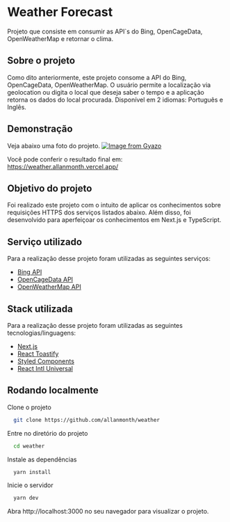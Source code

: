 
# Weather Forecast

Projeto que consiste em consumir as API`s do Bing, OpenCageData, OpenWeatherMap e retornar o clima.


## Sobre o projeto

Como dito anteriormente, este projeto consome a API do Bing, OpenCageData, OpenWeatherMap. O usuário permite a localização via geolocation ou digita o local que deseja saber o tempo e a aplicação retorna os dados do local procurada.
Disponível em 2 idiomas: Português e Inglês.

## Demonstração

Veja abaixo uma foto do projeto.
[![Image from Gyazo](https://i.gyazo.com/c65e613d70215054da3e2ce1593968c9.png)](https://gyazo.com/)

Você pode conferir o resultado final em: https://weather.allanmonth.vercel.app/


## Objetivo do projeto

Foi realizado este projeto com o intuito de aplicar os conhecimentos sobre requisições HTTPS dos serviços listados abaixo. Além disso, foi desenvolvido para aperfeiçoar os conhecimentos em Next.js e TypeScript.


## Serviço utilizado

Para a realização desse projeto foram utilizadas as seguintes serviços:
- [Bing API](https://docs.microsoft.com/en-us/rest/api/cognitiveservices-bingsearch/bing-images-api-v7-reference)
- [OpenCageData API](https://opencagedata.com/api)
- [OpenWeatherMap API](https://openweathermap.org/api)


## Stack utilizada

Para a realização desse projeto foram utilizadas as seguintes tecnologias/linguagens:
- [Next.js](https://nextjs.org/)
- [React Toastify](https://fkhadra.github.io/react-toastify/introduction)
- [Styled Components](https://www.styled-components.com/)
- [React Intl Universal](https://github.com/alibaba/react-intl-universal)


## Rodando localmente

Clone o projeto

```bash
  git clone https://github.com/allanmonth/weather
```

Entre no diretório do projeto

```bash
  cd weather
```

Instale as dependências

```bash
  yarn install
```

Inicie o servidor

```bash
  yarn dev
```
Abra http://localhost:3000 no seu navegador para visualizar o projeto.
